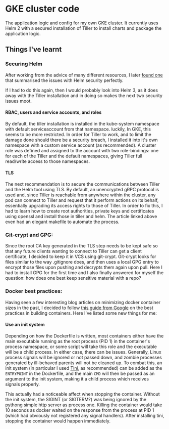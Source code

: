 # GKE cluster code
The application logic and config for my own GKE cluster. It currently uses Helm 2 with a secured installation of Tiller to install charts and package the application logic.

## Things I've learnt

### Securing Helm
After working from the advice of many different resources, I later [found one](https://engineering.bitnami.com/articles/helm-security.html}) that summarised the issues with Helm security perfectly. 

If I had to do this again, then I would probably look into Helm 3, as it does away with the Tiller installation and in doing so makes the next two security issues moot. 

#### RBAC, users and service accounts, and roles
By default, the tiller installation is installed in the kube-system namespace with default serviceaccount from that namespace. luckily, In GKE, this seems to be more restricted. In order for Tiller to work, and to limit the damage done should there be a security breach, I installed it into it's own namespace with a custom service account (as recommended). A cluster role was defined and assigned to the account with two role-bindings: one for each of the Tiller and the default namespaces, giving Tiller full read/write access to those namespaces.

#### TLS
The next recommendation is to secure the communications between Tiller and the Helm tool using TLS. By default, an unencrypted gRPC protocol is used and, since Tiller is reachable from anywhere within the cluster, any pod can connect to Tiller and request that it perform actions on its behalf, essentially upgrading its access rights to those of Tiller. In order to fix this, I had to learn how to create root authorities, private keys and certificates using openssl and install those in tiller and helm. The article linked above even had an elegant makefile to automate the process. 

### Git-crypt and GPG:
Since the root CA key generated in the TLS step needs to be kept safe so that any future clients wanting to connect to Tiller can get a client certificate, I decided to keep it in VCS using git-crypt. Git-crypt looks for files similar to the way .gitignore does, and then uses a local GPG entry to encrypt those files upon pushing and decrypts them again upon pull. Here I had to install GPG for the first time and I also finally answered for myself the question: how does one best keep sensitive material with a repo? 

### Docker best practices:
Having seen a few interesting blog articles on minimizing docker container sizes in the past, I decided to follow [this guide from Google](https://cloud.google.com/solutions/best-practices-for-building-containers) on the best practices in building containers. Here I've listed some new things for me:

#### Use an init system
Depending on how the Dockerfile is written, most containers either have the main executable running as the root process (PID 1) in the container's process namespace, or some script will take this role and the executable will be a child process. In either case, there can be issues. Generally, Linux process signals will be ignored or not passed down, and zombie processes generated by ill-behaved parents will not be cleaned up. To combat this, an init system (in particular I used [Tini](https://github.com/krallin/tini), as recommended) can be added as the `ENTRYPOINT` in the Dockerfile, and the main `CMD` will then be passed as an argument to the init system, making it a child process which receives signals properly. 

This actually had a noticeable affect when stopping the container. Without the init system, the SIGINT (or SIGTERM?) was being ignored by the pythong simple http server as process one. Killing the container would take 10 seconds as docker waited on the response from the process at PID 1 (which had obviously not registered any signal handlers). After installing tini, stopping the container would happen immediately. 
